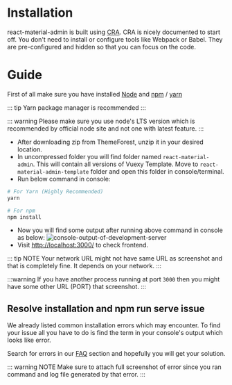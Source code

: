 # Installation

react-material-admin is built using [CRA](https://create-react-app.dev/). CRA is nicely documented to start off. You don't need to install or configure tools like Webpack or Babel. They are pre-configured and hidden so that you can focus on the code.

# Guide

First of all make sure you have installed [Node](https://nodejs.org/en/) and [npm](https://www.npmjs.com/) / [yarn](https://yarnpkg.com/)

::: tip
Yarn package manager is recommended
:::

::: warning
Please make sure you use node's LTS version which is recommended by official node site and not one with latest feature.
:::

- After downloading zip from ThemeForest, unzip it in your desired location.
- In uncompressed folder you will find folder named `react-material-admin`. This will contain all versions of Vuexy Template. Move to `react-material-admin-template` folder and open this folder in console/terminal.
- Run below command in console:

```bash
# For Yarn (Highly Recommended)
yarn

# For npm
npm install
```

- Now you will find some output after running above command in console as below:
  <img :src="$withBase('/images/@core/server-console.png')" alt="console-output-of-development-server" class="rounded">
- Visit [http://localhost:3000/](http://localhost:3000/) to check frontend.

::: tip NOTE
Your network URL might not have same URL as screenshot and that is completely fine. It depends on your network.
:::

:::warning
If you have another process running at port `3000` then you might have some other URL (PORT) that screenshot.
:::

## Resolve installation and npm run serve issue

We already listed common installation errors which may encounter. To find your issue all you have to do is find the term in your console's output which looks like error.

Search for errors in our [FAQ](/faq/) section and hopefully you will get your solution.

::: warning NOTE
Make sure to attach full screenshot of error since you ran command and log file generated by that error.
:::
